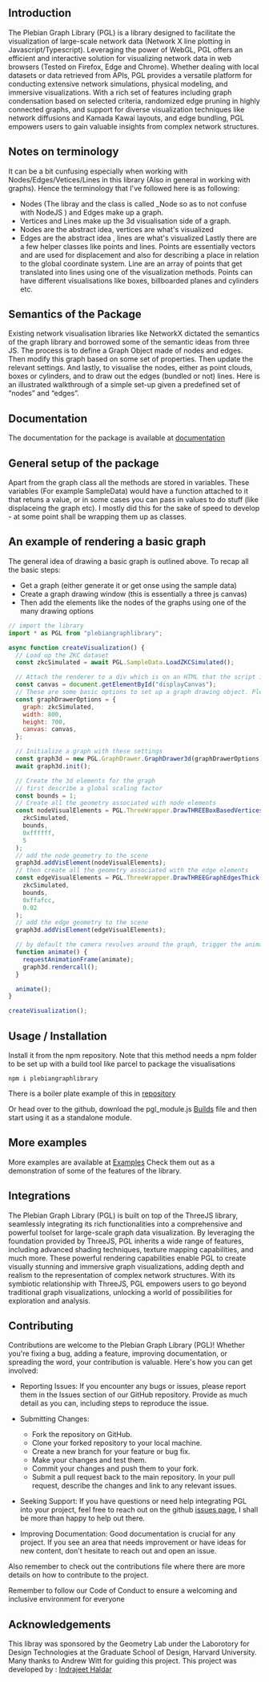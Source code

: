 ## Introduction

The Plebian Graph Library (PGL) is a library designed to facilitate the visualization of large-scale network data (Network X line plotting in Javascript/Typescript). Leveraging the power of WebGL, PGL offers an efficient and interactive solution for visualizing network data in web browsers (Tested on Firefox, Edge and Chrome). Whether dealing with local datasets or data retrieved from APIs, PGL provides a versatile platform for conducting extensive network simulations, physical modeling, and immersive visualizations. With a rich set of features including graph condensation based on selected criteria, randomized edge pruning in highly connected graphs, and support for diverse visualization techniques like network diffusions and Kamada Kawai layouts, and edge bundling, PGL empowers users to gain valuable insights from complex network structures.

## Notes on terminology

It can be a bit cunfusing especially when working with Nodes/Edges/Vetices/Lines in this library (Also in general in working with graphs). Hence the terminology that I've followed here is as following:

- Nodes (The libray and the class is called \_Node so as to not confuse with NodeJS ) and Edges make up a graph.
- Vertices and Lines make up the 3d visualisation side of a graph.
- Nodes are the abstract idea, vertices are what's visualized
- Edges are the abstract idea , lines are what's visualized
  Lastly there are a few helper classes like points and lines. Points are essentially vectors and are used for displacement and also for describing a place in relation to the global coordinate system. Line are an array of points that get translated into lines using one of the visualization methods. Points can have different visualisations like boxes, billboarded planes and cylinders etc.

## Semantics of the Package

Existing network visualisation libraries like NetworkX dictated the semantics of the graph library and borrowed some of the semantic ideas from three JS. The process is to define a Graph Object made of nodes and edges. Then modify this graph based on some set of properties. Then update the relevant settings. And lastly, to visualise the nodes, either as point clouds, boxes or cylinders, and to draw out the edges (bundled or not) lines.
Here is an illustrated walkthrough of a simple set-up given a predefined set of “nodes” and “edges”.

## Documentation

The documentation for the package is available at [documentation](https://www.plebiangraphlibrary.com/)

## General setup of the package

Apart from the graph class all the methods are stored in variables. These variables (For example SampleData) would have a function attached to it that retuns a value, or in some cases you can pass in values to do stuff (like displaceing the graph etc). I mostly did this for the sake of speed to develop - at some point shall be wrapping them up as classes.

## An example of rendering a basic graph

The general idea of drawing a basic graph is outlined above. To recap all the basic steps:

- Get a graph (either generate it or get onse using the sample data)
- Create a graph drawing window (this is essentially a three js canvas)
- Then add the elements like the nodes of the graphs using one of the many drawing options

```javascript
// import the library
import * as PGL from "plebiangraphlibrary";

async function createVisualization() {
  // Load up the ZKC dataset 
  const zkcSimulated = await PGL.SampleData.LoadZKCSimulated();

  // Attach the renderer to a div which is on an HTML that the script is linked too
  const canvas = document.getElementById("displayCanvas");
  // These are some basic options to set up a graph drawing object. Please refer to the documentation for more options
  const graphDrawerOptions = {
    graph: zkcSimulated,
    width: 800,
    height: 700,
    canvas: canvas,
  };

  // Initialize a graph with these settings
  const graph3d = new PGL.GraphDrawer.GraphDrawer3d(graphDrawerOptions);
  await graph3d.init();

  // Create the 3d elements for the graph
  // first describe a global scaling factor
  const bounds = 1;
  // Create all the geometry associated with node elements
  const nodeVisualElements = PGL.ThreeWrapper.DrawTHREEBoxBasedVertices(
    zkcSimulated,
    bounds,
    0xffffff,
    5
  );
  // add the node geometry to the scene
  graph3d.addVisElement(nodeVisualElements);
  // then create all the geometry associated with the edge elements
  const edgeVisualElements = PGL.ThreeWrapper.DrawTHREEGraphEdgesThick(
    zkcSimulated,
    bounds,
    0xffafcc,
    0.02
  );
  // add the edge geometry to the scene
  graph3d.addVisElement(edgeVisualElements);

  // by default the camera revolves around the graph, trigger the animation call
  function animate() {
    requestAnimationFrame(animate);
    graph3d.rendercall();
  }

  animate();
}

createVisualization();
```

## Usage / Installation

Install it from the npm repository. Note that this method needs a npm folder to be set up with a build tool like parcel to package the visualisations

```
npm i plebiangraphlibrary
```
There is a boiler plate example of this in [repository](https://github.com/range-et/pgl_example)

Or head over to the github, download the pgl_module.js [Builds](https://github.com/range-et/PGL/tree/main/Build) file and then start using it as a standalone module.

## More examples

More examples are available at [Examples](https://www.plebiangraphlibrary.com/examples.html) Check them out as a demonstration of some of the features of the library.

## Integrations

The Plebian Graph Library (PGL) is built on top of the ThreeJS library, seamlessly integrating its rich functionalities into a comprehensive and powerful toolset for large-scale graph data visualization. By leveraging the foundation provided by ThreeJS, PGL inherits a wide range of features, including advanced shading techniques, texture mapping capabilities, and much more. These powerful rendering capabilities enable PGL to create visually stunning and immersive graph visualizations, adding depth and realism to the representation of complex network structures. With its symbiotic relationship with ThreeJS, PGL empowers users to go beyond traditional graph visualizations, unlocking a world of possibilities for exploration and analysis.

## Contributing

Contributions are welcome to the Plebian Graph Library (PGL)! Whether you're fixing a bug, adding a feature, improving documentation, or spreading the word, your contribution is valuable. Here's how you can get involved:

* Reporting Issues: If you encounter any bugs or issues, please report them in the Issues section of our GitHub repository. Provide as much detail as you can, including steps to reproduce the issue.

* Submitting Changes:
  - Fork the repository on GitHub.
  - Clone your forked repository to your local machine.
  - Create a new branch for your feature or bug fix.
  - Make your changes and test them.
  - Commit your changes and push them to your fork.
  - Submit a pull request back to the main repository. In your pull request, describe the changes and link to any relevant issues.

* Seeking Support: If you have questions or need help integrating PGL into your project, feel free to reach out on the github [issues page](https://github.com/range-et/PGL/issues), I shall be more than happy to help out there.

* Improving Documentation: Good documentation is crucial for any project. If you see an area that needs improvement or have ideas for new content, don't hesitate to reach out and open an issue.

Also remember to check out the contributions file where there are more details on how to contribute to the project.

Remember to follow our Code of Conduct to ensure a welcoming and inclusive environment for everyone

## Acknowledgements

This libray was sponsored by the Geometry Lab under the Laborotory for Design Technologies at the Graduate School of Design, Harvard University. Many thanks to Andrew Witt for guiding this project. This project was developed by : [Indrajeet Haldar](https://www.indrajeethaldar.com/)
